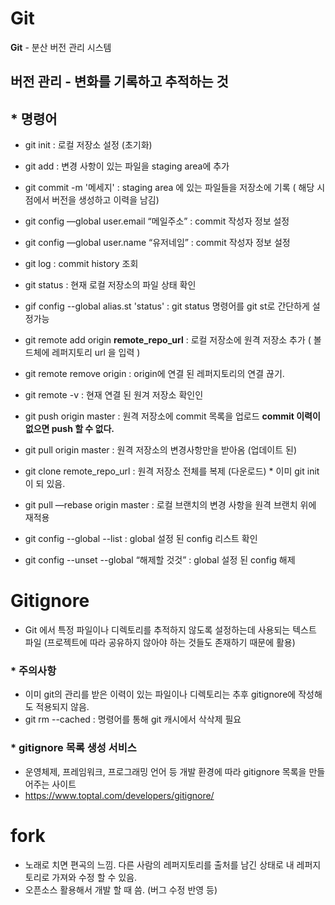 # Git

**Git** - 분산 버전 관리 시스템

**버전 관리** - 변화를 기록하고 추적하는 것
---
## * 명령어
- git init : 로컬 저장소 설정 (초기화)
- git add : 변경 사항이 있는 파일을 staging area에 추가
- git commit -m '메세지' :  staging area 에 있는 파일들을 저장소에 기록 ( 해당 시점에서 버전을 생성하고 이력을 남김)
- git config —global user.email “메일주소” : commit 작성자 정보 설정
- git config —global user.name “유저네임” : commit 작성자 정보 설정
- git log : commit history 조회

- git status : 현재 로컬 저장소의 파일 상태 확인

- gif config --global alias.st 'status' : git status 명령어를 git st로 간단하게 설정가능

- git remote add origin **remote_repo_url**  : 로컬 저장소에 원격 저장소 추가 ( 볼드체에 레퍼지토리 url 을 입력 )

- git remote remove origin : origin에 연결 된 레퍼지토리의 연결 끊기.

- git remote -v : 현재 연결 된 원겨 저장소 확인인

- git push origin master : 원격 저장소에 commit 목록을 업로드  **commit 이력이 없으면 push 할 수 없다.**

- git pull origin master :  원격 저장소의 변경사항만을 받아옴 (업데이트 된)

- git clone remote_repo_url :  원격 저장소 전체를 복제 (다운로드) *  이미 git init이 되 있음.

- git pull —rebase origin master : 로컬 브랜치의 변경 사항을 원격 브랜치 위에 재적용

- git config --global --list : global 설정 된 config 리스트 확인

- git config --unset --global “해제할 것것” : global 설정 된 config 해제

# Gitignore
- Git 에서 특정 파일이나 디렉토리를 추적하지 않도록 설정하는데 사용되는 텍스트 파일 (프로젝트에 따라 공유하지 않아야 하는 것들도 존재하기 때문에 활용)

### * 주의사항
- 이미 git의 관리를 받은 이력이 있는 파일이나 디렉토리는 추후 gitignore에 작성해도 적용되지 않음.
- git rm --cached : 명령어를 통해 git 캐시에서 삭삭제 필요
### * gitignore 목록 생성 서비스
- 운영체제, 프레임워크, 프로그래밍 언어 등 개발 환경에 따라 gitignore 목록을 만들어주는 사이트
- https://www.toptal.com/developers/gitignore/


# fork

- 노래로 치면 편곡의 느낌. 다른 사람의 레퍼지토리를 출처를 남긴 상태로 내 레퍼지토리로 가져와 수정 할 수 있음. 
- 오픈소스 활용해서 개발 할 때 씀. (버그 수정 반영 등)
